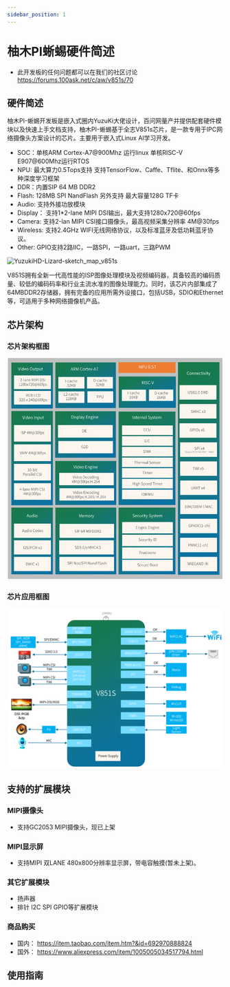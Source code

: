 ```yaml
---
sidebar_position: 1
---
```

# 柚木PI蜥蜴硬件简述

- 此开发板的任何问题都可以在我们的社区讨论 https://forums.100ask.net/c/aw/v851s/70

## 硬件简述

柚木PI-蜥蜴开发板是嵌入式圈内YuzuKi大佬设计，百问网量产并提供配套硬件模块以及快速上手文档支持，柚木PI-蜥蜴基于全志V851s芯片，是一款专用于IPC网络摄像头方案设计的芯片。主要用于嵌入式Linux AI学习开发。

- SOC：单核ARM Cortex-A7@900Mhz 运行linux 单核RISC-V E907@600Mhz运行RTOS
- NPU: 最大算力0.5Tops支持 支持TensorFlow、Caffe、Tflite、和Onnx等多种深度学习框架
- DDR：内置SIP 64 MB DDR2
- Flash: 128MB SPI NandFlash 另外支持 最大容量128G TF卡
- Audio: 支持外接功放模块
- Display： 支持1*2-lane MIPI DSI输出，最大支持1280x720@60fps
- Camera: 支持2-lan MIPI CSI接口摄像头，最高视频采集分辨率 4M@30fps
- Wireless: 支持2.4GHz WIFI无线网络协议，以及标准蓝牙及低功耗蓝牙协议。
- Other: GPIO支持2路IIC，一路SPI，一路uart，三路PWM

![YuzukiHD-Lizard-sketch_map_v851s](images/1.png)

V851S拥有全新一代高性能的ISP图像处理模块及视频编码器，具备较高的编码质量、较低的编码码率和行业主流水准的图像处理能力。同时，该芯片内部集成了64MBDDR2存储器，拥有完备的应用所需外设接口，包括USB，SDIO和Ethernet等，可适用于多种网络摄像机产品。

## 芯片架构

### 芯片架构框图

![YuzukiHD-Lizard-Chip_block_diagram](images/2.png)

### 芯片应用框图

![YuzukiHD-Lizard-Application_scenario](images/3.png)

## 支持的扩展模块

### MIPI摄像头

- 支持GC2053 MIPI摄像头，现已上架

### MIPI显示屏

- 支持MIPI 双LANE 480x800分辨率显示屏，带电容触摸(暂未上架)。

### 其它扩展模块

- 扬声器
- 排针 I2C SPI GPIO等扩展模块

### 商品购买

- 国内： https://item.taobao.com/item.htm?&id=692970888824
- 国外： https://www.aliexpress.com/item/1005005034517794.html

## 使用指南